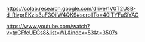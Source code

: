 https://colab.research.google.com/drive/1V0T2U8B-d_RivprEKzis3uF3OiiW4QK9#scrollTo=40iTYFuSiYAG

https://www.youtube.com/watch?v=tpCFfeUEGs8&list=WL&index=53&t=3507s
